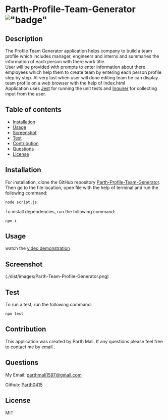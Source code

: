 # Parth-Profile-Team-Generator !["badge"](https://img.shields.io/badge/license-MIT-green)

## Description

The Profile Team Generator application helps company to build a team profile which includes manager, engineers and interns and summaries the information of each person with there work title.<br />
User will be provided with prompts to enter information about there employees which help them to create team by entering each person profile step by step. At very last when user will done editing team he can display team profile on a web browser with the help of index.html <br />
Application uses [Jest](https://www.npmjs.com/package/jest) for running the unit tests and [Inquirer](https://www.npmjs.com/package/inquirer/v/8.2.4) for collecting input from the user.

## Table of contents

- [Installation](#installation)
- [Usage](#usage)
- [Screenshot](#screenshot)
- [Test](#test)
- [Contribution](#contribution)
- [Questions](#questions)
- [License](#license)

## Installation

For installation, clone the GitHub repository [Parth-Profile-Team-Generator](https://github.com/Parth0415/Parth-Profile-Team-Generator.git).
Then go to the file location, open file with the help of terminal and run the following command:
```
node script.js
```

To install dependencies, run the following command:
```
npm i
```

## Usage

watch the [video demonstration]()

## Screenshot

(./dist/images/Parth-Team-Profile-Generator.png)

## Test

To run a test, run the following command:

```
npm test
```

## Contribution

This application was created by Parth Mali. If any questions please feel free to contact me by email .

## Questions

My Email:
[parthmali1597@gmail.com](mailto:parthmali1597@gmail.com)

Github:
[Parth0415](https://github.com/Parth0415)

## License

MIT
